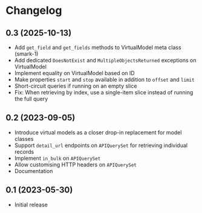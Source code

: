 Changelog
=========

0.3 (2025-10-13)
----------------

* Add `get_field` and `get_fields` methods to VirtualModel meta class (smark-1)
* Add dedicated `DoesNotExist` and `MultipleObjectsReturned` exceptions on VirtualModel
* Implement equality on VirtualModel based on ID
* Make properties `start` and `stop` available in addition to `offset` and `limit`
* Short-circuit queries if running on an empty slice
* Fix: When retrieving by index, use a single-item slice instead of running the full query


0.2 (2023-09-05)
----------------

* Introduce virtual models as a closer drop-in replacement for model classes
* Support `detail_url` endpoints on `APIQuerySet` for retrieving individual records
* Implement `in_bulk` on `APIQuerySet`
* Allow customising HTTP headers on `APIQuerySet`
* Documentation


0.1 (2023-05-30)
----------------

* Initial release
